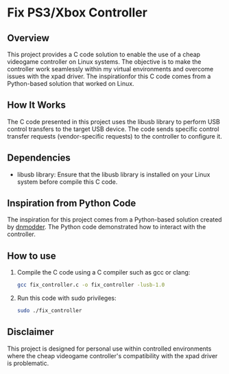 # Fix PS3/Xbox Controller
## Overview
This project provides a C code solution to enable the use of a cheap videogame controller on Linux systems. The objective is to make the controller work seamlessly within my virtual environments and overcome issues with the xpad driver. The inspirationfor this C code comes from a Python-based solution that worked on Linux.

## How It Works
The C code presented in this project uses the libusb library to perform USB control transfers to the target USB device. The code sends specific control transfer requests (vendor-specific requests) to the controller to configure it.


## Dependencies
- libusb library: Ensure that the libusb library is installed on your Linux system before compile this C code.

## Inspiration from Python Code
The inspiration for this project comes from a Python-based solution created by [dnmodder](https://gist.github.com/dnmodder/de2df973323b7c6acf45f40dc66e8db3). The Python code demonstrated how to interact with the controller.

## How to use
1. Compile the C code using a C compiler such as gcc or clang:

    ```bash
    gcc fix_controller.c -o fix_controller -lusb-1.0
    ```

2. Run this code with sudo privileges:
    ``` bash
    sudo ./fix_controller
    ```

## Disclaimer
This project is designed for personal use within controlled environments where the cheap videogame controller's compatibility with the xpad driver is problematic.
